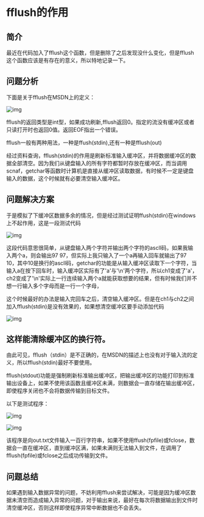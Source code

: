 # fflush的作用

## 简介

最近在代码加入了fflush这个函数，但是删除了之后发现没什么变化，但是fflush这个函数应该是有存在的意义，所以特地记录一下。

## 问题分析

下面是关于fflush在MSDN上的定义：

![img](file:///C:\Users\admin\AppData\Local\Temp\ksohtml\wps_clip_image-15227.png)

fflush的返回类型是int型，如果成功刷新,fflush返回0。指定的流没有缓冲区或者只读打开时也返回0值。返回EOF指出一个错误。

fflush一般有两种用法，一种是ffush(stdin),还有一种是fflush(out)

经过资料查询，fflush(stdin)的作用是刷新标准输入缓冲区，并将数据缓冲区的数据全部清空。因为我们从键盘输入的所有字符都暂时存放在缓冲区，而当调用scnaf，getchar等函数时计算机是直接从缓冲区读取数据，有时候不一定是键盘输入的数据，这个时候就有必要清空输入缓冲区。

## 问题解决方案

于是模拟了下缓冲区数据多余的情况，但是经过测试证明ffush(stdin)在windows上不起作用，这是一段测试代码

![img](file:///C:\Users\admin\AppData\Local\Temp\ksohtml\wps_clip_image-27571.png)

这段代码意思很简单，从键盘输入两个字符并输出两个字符的ascll码，如果我输入两个a，则会输出97 97，但实际上我只输入了一个a再输入回车就输出了97 10，其中10是换行的ascll码，getchar的功能是从输入缓冲区读取下一个字符，当输入a在按下回车时，输入缓冲区实际有了'a'与'\n'两个字符，所以ch1变成了'a'，ch2变成了'\n'实际上一行连续输入两个a就能获取想要的结果，但有时候我们并不想一行输入多个字母而是一行一个字母，

这个时候最好的办法是输入完回车之后，清空输入缓冲区。但是在ch1与ch2之间加入fflush(stdin)是没有效果的，如果想清空缓冲区要手动添加代码

![img](file:///C:\Users\admin\AppData\Local\Temp\ksohtml\wps_clip_image-14417.png)

## 这样能清除缓冲区的换行符。

由此可见，fflush（stdin）是不正确的，在MSDN的描述上也没有对于输入流的定义，所以fflush(stdin)最好不要使用。

 fflush(stdout)功能是强制刷新标准输出缓冲区，把输出缓冲区的功能打印到标准输出设备上，如果不使用该函数且缓冲区未满，则数据会一直存储在输出缓冲区，即使程序关闭也不会将数据传输到目标文件。

 以下是测试程序：

![img](file:///C:\Users\admin\AppData\Local\Temp\ksohtml\wps_clip_image-2450.png)

![img](file:///C:\Users\admin\AppData\Local\Temp\ksohtml\wps_clip_image-17327.png)

该程序是向out.txt文件输入一百行字符串，如果不使用ffush(fpfile)或fclose，数据会一直在缓冲区，直到缓冲区满，如果未满则无法输入到文件，在调用了fflush(fpfile)或fclose之后成功传输到文件。

## 问题总结

 如果遇到输入数据异常的问题，不妨利用fflush来尝试解决，可能是因为缓冲区数据未清空而造成输入异常的问题，对于输出来说，最好在每次将数据输出到文件时清空缓冲区，否则这样即使程序异常中断数据也不会丢失。